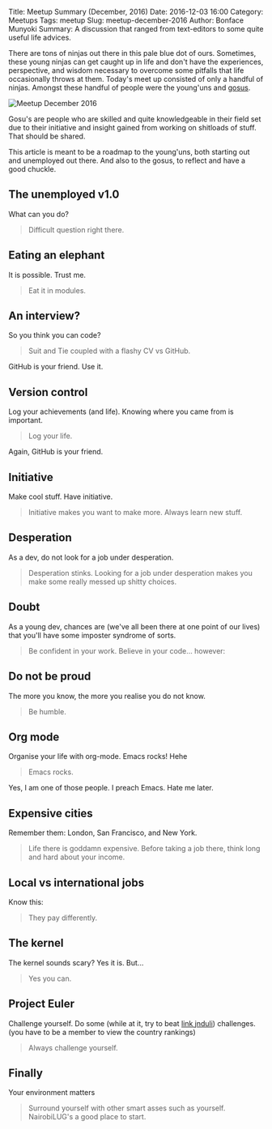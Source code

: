 Title: Meetup Summary (December, 2016)
Date: 2016-12-03 16:00
Category: Meetups
Tags: meetup
Slug: meetup-december-2016
Author: Bonface Munyoki
Summary: A discussion that ranged from text-editors to some quite useful life advices.

There are tons of ninjas out there in this pale blue dot of ours. Sometimes, these young ninjas can get caught up in life and don't have the experiences, perspective, and wisdom necessary to overcome some pitfalls that life occasionally throws at them. Today's meet up consisted of only a handful of ninjas. Amongst these handful of people were the young'uns and [gosus](https://en.wikipedia.org/wiki/Gosu).

![Meetup December 2016]({filename}/images/meetup-december-2016/meetup-december-2016.jpg "Meetup December 2016")

Gosu's are people who are skilled and quite knowledgeable in their field set due to their initiative and insight gained from working on shitloads of stuff. That should be shared.

This article is meant to be a roadmap to the young'uns, both starting out and unemployed out there. And also to the gosus, to reflect and have a good chuckle.

## The unemployed v1.0

What can you do?

> Difficult question right there.

## Eating an elephant

It is possible. Trust me.

> Eat it in modules.

## An interview?

So you think you can code?

> Suit and Tie coupled with a flashy CV vs GitHub.

GitHub is your friend. Use it.

## Version control

Log your achievements (and life). Knowing where you came from is important.

> Log your life.

Again, GitHub is your friend.

## Initiative

Make cool stuff. Have initiative.

> Initiative makes you want to make more. Always learn new stuff.

## Desperation

As a dev, do not look for a job under desperation.

> Desperation stinks. Looking for a job under desperation makes you make some really messed up shitty choices.

## Doubt

As a young dev, chances are (we've all been there at one point of our lives) that you'll have some imposter syndrome of sorts.

> Be confident in your work. Believe in your code... however:

## Do not be proud

The more you know, the more you realise you do not know.

> Be humble.

## Org mode

Organise your life with org-mode. Emacs rocks! Hehe

> Emacs rocks.

Yes, I am one of those people. I preach Emacs. Hate me later.

## Expensive cities

Remember them: London, San Francisco, and New York.

> Life there is goddamn expensive. Before taking a job there, think long and hard about your income.

## Local vs international jobs

Know this:

> They pay differently.

## The kernel

The kernel sounds scary? Yes it is. But...

> Yes you can.

## Project Euler

Challenge yourself. Do some (while at it, try to beat [link jnduli](https://projecteuler.net/)) challenges. (you have to be a member to view the country rankings)

> Always challenge yourself.

## Finally

Your environment matters

> Surround yourself with other smart asses such as yourself. NairobiLUG's a good place to start.
